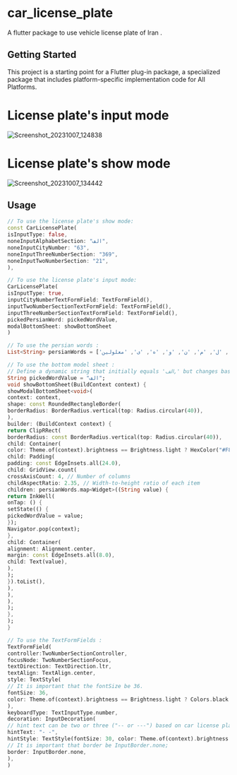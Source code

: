 # car_license_plate

A flutter package to use vehicle license plate of Iran .

## Getting Started

This project is a starting point for a Flutter plug-in package, a specialized package that includes platform-specific implementation code for All Platforms.

# License plate's input mode
![Screenshot_20231007_124838](https://github.com/ashkanbmn/car_license_plate/assets/74037732/b0b20222-456d-4443-abf2-fd567cfcbcd3)


# License plate's show mode
![Screenshot_20231007_134442](https://github.com/ashkanbmn/car_license_plate/assets/74037732/cbe9d87d-7a24-4a7a-ae23-89671d03b3dc)


## Usage

```dart
// To use the license plate's show mode:
const CarLicensePlate(
isInputType: false,
noneInputAlphabetSection: "الف",
noneInputCityNumber: "63",
noneInputThreeNumberSection: "369",
noneInputTwoNumberSection: "21",
),

// To use the license plate's input mode:
CarLicensePlate(
isInputType: true,
inputCityNumberTextFormField: TextFormField(),
inputTwoNumberSectionTextFormField: TextFormField(),
inputThreeNumberSectionTextFormField: TextFormField(),
pickedPersianWord: pickedWordValue,
modalBottomSheet: showBottomSheet
)

// To use the persian words :
List<String> persianWords = ['الف', 'ب', 'پ', 'ت', 'ث', 'ج', 'چ', 'ح', 'خ', 'د', 'ذ', 'ر', 'ز', 'ژ', 'س', 'ش', 'ص', 'ض', 'ط', 'ظ', 'ع', 'غ', 'ف', 'ق', 'ک', 'گ', 'ل', 'م', 'ن', 'و', 'ه', 'ی', 'معلولین'];

// To use the bottom model sheet : 
// Define a dynamic string that initially equals 'الف,' but changes based on the tap value.
String pickedWordValue = "الف";
void showBottomSheet(BuildContext context) {
showModalBottomSheet<void>(
context: context,
shape: const RoundedRectangleBorder(
borderRadius: BorderRadius.vertical(top: Radius.circular(40)),
),
builder: (BuildContext context) {
return ClipRRect(
borderRadius: const BorderRadius.vertical(top: Radius.circular(40)),
child: Container(
color: Theme.of(context).brightness == Brightness.light ? HexColor("#F8F8F8") : HexColor("#272727"),
child: Padding(
padding: const EdgeInsets.all(24.0),
child: GridView.count(
crossAxisCount: 4, // Number of columns
childAspectRatio: 2.35, // Width-to-height ratio of each item
children: persianWords.map<Widget>((String value) {
return InkWell(
onTap: () {
setState(() {
pickedWordValue = value;
});
Navigator.pop(context);
},
child: Container(
alignment: Alignment.center,
margin: const EdgeInsets.all(8.0),
child: Text(value),
),
);
}).toList(),
),
),
),
);
},
);
}

// To use the TextFormFields : 
TextFormField(
controller:TwoNumberSectionController,
focusNode: TwoNumberSectionFocus,
textDirection: TextDirection.ltr,
textAlign: TextAlign.center,
style: TextStyle(
// It is important that the fontSize be 36.
fontSize: 36,
color: Theme.of(context).brightness == Brightness.light ? Colors.black : Colors.white,
),
keyboardType: TextInputType.number,
decoration: InputDecoration(
// hint text can be two or three ("-- or ---") based on car license plate's Section
hintText: "- -",
hintStyle: TextStyle(fontSize: 30, color: Theme.of(context).brightness == Brightness.light ? Colors.black : Colors.white),
// It is important that border be InputBorder.none;
border: InputBorder.none,
),
)

```